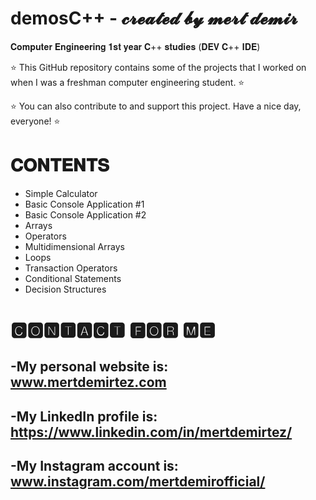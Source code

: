 # demosC++ - 𝓬𝓻𝓮𝓪𝓽𝓮𝓭 𝓫𝔂 𝓶𝓮𝓻𝓽 𝓭𝓮𝓶𝓲𝓻
 
𝐂𝐨𝐦𝐩𝐮𝐭𝐞𝐫 𝐄𝐧𝐠𝐢𝐧𝐞𝐞𝐫𝐢𝐧𝐠 𝟏𝐬𝐭 𝐲𝐞𝐚𝐫 𝐂++ 𝐬𝐭𝐮𝐝𝐢𝐞𝐬 (𝐃𝐄𝐕 𝐂++ 𝐈𝐃𝐄)
 
 ⭐ This GitHub repository contains some of the projects that I worked on when I was a freshman computer engineering student. ⭐
 
 ⭐ You can also contribute to and support this project. Have a nice day, everyone! ⭐

# 𝐂𝐎𝐍𝐓𝐄𝐍𝐓𝐒
- Simple Calculator
- Basic Console Application #1
- Basic Console Application #2
- Arrays 
- Operators
- Multidimensional Arrays
- Loops
- Transaction Operators
- Conditional Statements
- Decision Structures



# 🅲🅾🅽🆃🅰🅲🆃 🅵🅾🆁 🅼🅴
-My personal website is: www.mertdemirtez.com
- 
-My LinkedIn profile is: https://www.linkedin.com/in/mertdemirtez/
-
-My Instagram account is: www.instagram.com/mertdemirofficial/
-
